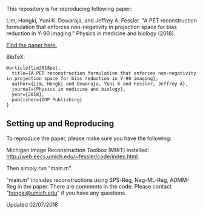 This repository is for reproducing following paper: 

Lim, Hongki, Yuni K. Dewaraja, and Jeffrey A. Fessler. "A PET reconstruction formulation that enforces non-negativity in projection space for bias reduction in Y-90 imaging." Physics in medicine and biology (2018).

[Find the paper here.](https://doi.org/10.1088%2F1361-6560%2Faaa71b)

BibTeX:
```
@article{lim2018pet,
  title={A PET reconstruction formulation that enforces non-negativity in projection space for bias reduction in Y-90 imaging},
  author={Lim, Hongki and Dewaraja, Yuni K and Fessler, Jeffrey A},
  journal={Physics in medicine and biology},
  year={2018},
  publisher={IOP Publishing}
}
```

## Setting up and Reproducing

To reproduce the paper, please make sure you have the following:

Michigan Image Reconstruction Toolbox (MIRT) installed: http://web.eecs.umich.edu/~fessler/code/index.html.  

Then simply run "main.m".

"main.m" includes reconstructions using SPS-Reg, Neg-ML-Reg, ADMM-Reg in the paper. 
There are comments in the code. 
Please contact "hongki@umich.edu" if you have any questions.  

Updated 02/07/2018

